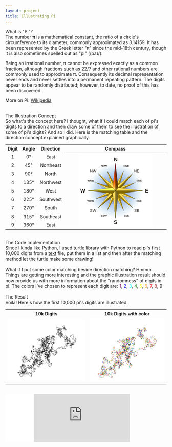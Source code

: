 ```yaml
---
layout: project
title: Illustrating Pi
---
```

<div class="message">
  What is "Pi"?
</div>
The number <strong>π</strong> is a mathematical constant, the ratio of a circle's circumference to its diameter, commonly approximated as 3.14159. It has been represented by the Greek letter "π" since the mid-18th century, though it is also sometimes spelled out as "pi" (/paɪ/).

Being an irrational number, π cannot be expressed exactly as a common fraction, although fractions such as 22/7 and other rational numbers are commonly used to approximate π. Consequently its decimal representation never ends and never settles into a permanent repeating pattern. The digits appear to be randomly distributed; however, to date, no proof of this has been discovered.

More on Pi: <a href="http://en.wikipedia.org/wiki/Pi" target="_blank">Wikipedia</a>

<br>

<div class="message">
  The Illustration Concept
</div>
So what's the concept here? I thought, what if I could match each of pi's digits to a direction and then draw some of them to see the illustration of some of pi's digits? And so I did. Here is the matching table and the direction concept explained graphically.

<table align="center">
  <tr>
    <th>Digit</th>
    <th>Angle</th>		
    <th>Direction</th>
    <th>Compass</th>
  </tr>

  <tr>
    <td align="center">1</td>
    <td align="center">0°</td>		
    <td align="center">East</td>
    <th rowspan="9"><img src="compass.png" alt="Compass" style="width:75%"> </th>
  </tr> 

  <tr>
    <td align="center">2</td>
    <td align="center">45°</td>		
    <td align="center">Northeast</td>
  </tr> 

  <tr>
    <td align="center">3</td>
    <td align="center">90°</td>		
    <td align="center">North</td>
  </tr> 

   <tr>
    <td align="center">4</td>
    <td align="center">135°</td>		
    <td align="center">Northwest</td>
  </tr> 

   <tr>
    <td align="center">5</td>
    <td align="center">180°</td>		
    <td align="center">West</td>
  </tr> 

   <tr>
    <td align="center">6</td>
    <td align="center">225°</td>		
    <td align="center">Southwest</td>
  </tr> 

   <tr>
    <td align="center">7</td>
    <td align="center">270°</td>		
    <td align="center">South</td>
  </tr>  

  <tr>
    <td align="center">8</td>
    <td align="center">315°</td>		
    <td align="center">Southeast</td>
  </tr> 

   <tr>
    <td align="center">9</td>
    <td align="center">360°</td>		
    <td align="center">East</td>
  </tr>    
</table>
<br>

<div class="message">
  The Code Implementation
</div>
Since I kinda like Python, I used turtle library with Python to read pi's first 10,000 digits from a <a href="../projects/pi10k.txt">text</a> file, put them in a list and then after the matching method let the turtle make some drawing!

<div><script src="http://gist.github.com/stefanos990/Pi-Illustration/blob/master/pi-illustration.py"></script></div>
<br>
What if I put some color matching beside direction matching? Hmmm. Things are getting more interesting and the graphic illustration result should now provide us with more information about the "randomness" of digits in pi. The colors I've chosen to represent each digit are: <font color="purple">1</font>, <font color="blue">2</font>, <font color="cyan">3</font>, <font color="green">4</font>, <font color="yellow">5</font>, <font color="orange">6</font>, <font color="red">7</font>, <font color="brown">8</font>, <font color="black">9</font>

<div><script src="http://pastebin.com/embed_js.php?i=kc4LAqSa"></script></div>
<br>
<div class="message">
  The Result
</div>
Voila! Here's how the first 10,000 pi's digits are illustrated.

<table align="center">
  <tr>
    <th>10k Digits</th>
    <th>10k Digits with color</th>		
  </tr>

  <tr>
    <td align="center"><a href="../projects/10k.png"><img src="10k.png"></a></td>
    <td align="center"><a href="../projects/10k_color.png"><img src="10k_color.png"></a></td>	
  </tr>
  </table>
  <br>

<div>

<iframe src="//www.facebook.com/plugins/share_button.php?href=http://stefanos990.com/blog/first/&amp;layout=button_count&amp;appId=460671367340473" scrolling="no" frameborder="0" style="border:none; overflow:hidden; width:85px;" allowTransparency="true"></iframe>

<iframe id="tweet-button" allowtransparency="true" frameborder="0" scrolling="no" src="http://platform.twitter.com/widgets/tweet_button.html?via=stefanos990&amp;count=horizontal&amp;url=http://stefanos990.com/blog/first/&amp;text=First Blog Post"></iframe>
</div>

<script>
  (function(i,s,o,g,r,a,m){i['GoogleAnalyticsObject']=r;i[r]=i[r]||function(){
  (i[r].q=i[r].q||[]).push(arguments)},i[r].l=1*new Date();a=s.createElement(o),
  m=s.getElementsByTagName(o)[0];a.async=1;a.src=g;m.parentNode.insertBefore(a,m)
  })(window,document,'script','//www.google-analytics.com/analytics.js','ga');

  ga('create', 'UA-58975019-1', 'auto');
  ga('send', 'pageview');

</script>